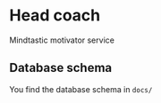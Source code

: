 # Head coach
Mindtastic motivator service

## Database schema

You find the database schema in `docs/`
